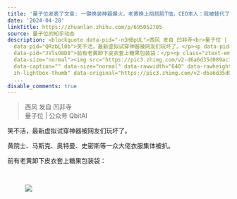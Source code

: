 ```yaml
---
title: '量子位发表了文章: 一键换装神器爆火，老黄换上抱抱脸T恤，CEO本人：我被替代了，和他争CEO职位争不过'
date: '2024-04-28'
linkTitle: https://zhuanlan.zhihu.com/p/695052705
source: 量子位的知乎动态
description: <blockquote data-pid="-n3HBpUL">西风 发自 凹非寺<br>量子位 | 公众号 QbitAI</blockquote><p
  data-pid="QRzbLl0b">笑不活，最新虚拟试穿神器被网友们玩坏了。</p><p data-pid="NAC1J9V1">黄院士、马斯克、奥特曼、史密斯等一众大佬衣服集体被扒。</p><p
  data-pid="JVlsO8D8">前有老黄卸下皮衣套上糖果包装袋：</p><p class="ztext-empty-paragraph"><br></p><figure
  data-size="normal"><img src="https://pic3.zhimg.com/v2-d6a6d35d089ac14749b33046adc5bc8e_1440w.jpg"
  data-caption="" data-size="normal" data-rawwidth="640" data-rawheight="386" class="origin_image
  zh-lightbox-thumb" data-original="https://pic3.zhimg.com/v2-d6a6d35d089ac14749b33046adc5bc8e_r.jpg"
  ...
disable_comments: true
---
```

<blockquote data-pid="-n3HBpUL">西风 发自 凹非寺<br>量子位 | 公众号 QbitAI</blockquote><p data-pid="QRzbLl0b">笑不活，最新虚拟试穿神器被网友们玩坏了。</p><p data-pid="NAC1J9V1">黄院士、马斯克、奥特曼、史密斯等一众大佬衣服集体被扒。</p><p data-pid="JVlsO8D8">前有老黄卸下皮衣套上糖果包装袋：</p><p class="ztext-empty-paragraph"><br></p><figure data-size="normal"><img src="https://pic3.zhimg.com/v2-d6a6d35d089ac14749b33046adc5bc8e_1440w.jpg" data-caption="" data-size="normal" data-rawwidth="640" data-rawheight="386" class="origin_image zh-lightbox-thumb" data-original="https://pic3.zhimg.com/v2-d6a6d35d089ac14749b33046adc5bc8e_r.jpg" ...